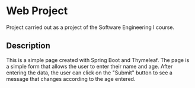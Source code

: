 # Web Project
Project carried out as a project of the Software Engineering I course.

## Description
This is a simple page created with Spring Boot and Thymeleaf. The 
page is a simple form that allows the user to enter their name and age. 
After entering the data, the user can click on the "Submit" button to see 
a message that changes according to the age entered.
